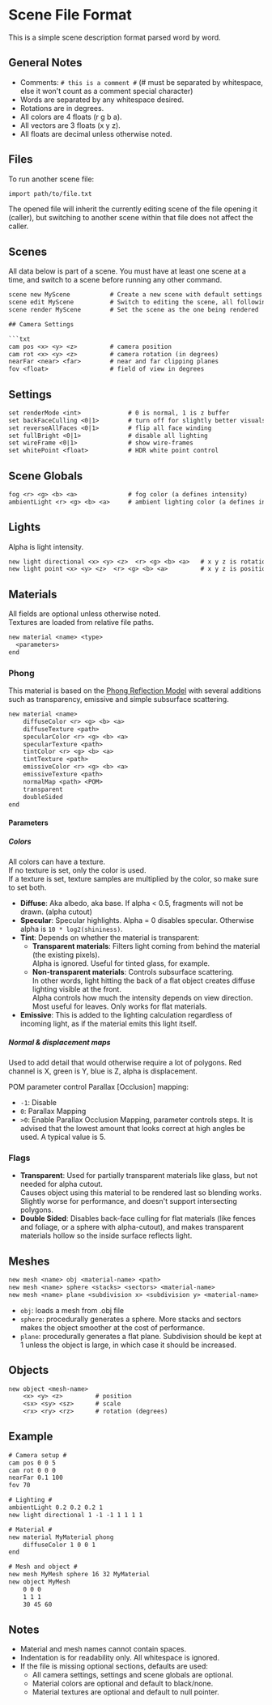 # Scene File Format

This is a simple scene description format parsed word by word.

## General Notes

- Comments: `# this is a comment #` (# must be separated by whitespace, else it won't count as a comment special character)
- Words are separated by any whitespace desired.
- Rotations are in degrees.
- All colors are 4 floats (r g b a).
- All vectors are 3 floats (x y z).
- All floats are decimal unless otherwise noted.

## Files

To run another scene file:

```txt
import path/to/file.txt
```

The opened file will inherit the currently editing scene of the file opening it (caller), but switching to another scene within that file does not affect the caller.

## Scenes

All data below is part of a scene. You must have at least one scene at a time, and switch to a scene before running any other command.

```txt
scene new MyScene           # Create a new scene with default settings
scene edit MyScene          # Switch to editing the scene, all following commands in this file will edit this scene
scene render MyScene        # Set the scene as the one being rendered

## Camera Settings

```txt
cam pos <x> <y> <z>         # camera position
cam rot <x> <y> <z>         # camera rotation (in degrees)
nearFar <near> <far>        # near and far clipping planes
fov <float>                 # field of view in degrees
```

## Settings

```txt
set renderMode <int>             # 0 is normal, 1 is z buffer
set backFaceCulling <0|1>        # turn off for slightly better visuals
set reverseAllFaces <0|1>        # flip all face winding
set fullBright <0|1>             # disable all lighting
set wireFrame <0|1>              # show wire-frames
set whitePoint <float>           # HDR white point control
```

## Scene Globals

```txt
fog <r> <g> <b> <a>              # fog color (a defines intensity)
ambientLight <r> <g> <b> <a>     # ambient lighting color (a defines intensity)
```

## Lights

Alpha is light intensity.

```txt
new light directional <x> <y> <z>  <r> <g> <b> <a>   # x y z is rotation
new light point <x> <y> <z>  <r> <g> <b> <a>         # x y z is position
```

## Materials

All fields are optional unless otherwise noted.  
Textures are loaded from relative file paths.

```txt
new material <name> <type>
  <parameters>
end
```

### Phong

This material is based on the [Phong Reflection Model](https://en.wikipedia.org/wiki/Phong_reflection_model) with several additions such as transparency, emissive and simple subsurface scattering.

```txt
new material <name>
    diffuseColor <r> <g> <b> <a>
    diffuseTexture <path>
    specularColor <r> <g> <b> <a>
    specularTexture <path>
    tintColor <r> <g> <b> <a>
    tintTexture <path>
    emissiveColor <r> <g> <b> <a>
    emissiveTexture <path>
    normalMap <path> <POM>
    transparent
    doubleSided
end
```

#### Parameters

##### Colors

All colors can have a texture.  
If no texture is set, only the color is used.  
If a texture is set, texture samples are multiplied by the color, so make sure to set both.

- **Diffuse**: Aka albedo, aka base. If alpha < 0.5, fragments will not be drawn. (alpha cutout)
- **Specular**: Specular highlights. Alpha = 0 disables specular. Otherwise alpha is `10 * log2(shininess)`.
- **Tint**: Depends on whether the material is transparent:
  - **Transparent materials**: Filters light coming from behind the material (the existing pixels).  
    Alpha is ignored. Useful for tinted glass, for example.
  - **Non-transparent materials**: Controls subsurface scattering.  
    In other words, light hitting the back of a flat object creates diffuse lighting visible at the front.  
    Alpha controls how much the intensity depends on view direction. Most useful for leaves. Only works for flat materials.
- **Emissive**: This is added to the lighting calculation regardless of incoming light, as if the material emits this light itself.

##### Normal & displacement maps

Used to add detail that would otherwise require a lot of polygons. Red channel is X, green is Y, blue is Z, alpha is displacement.

POM parameter control Parallax [Occlusion] mapping:

- `-1`: Disable
- `0`: Parallax Mapping
- `>0`: Enable Parallax Occlusion Mapping, parameter controls steps. It is advised that the lowest amount that looks correct at high angles be used. A typical value is 5.

### Flags

- **Transparent**: Used for partially transparent materials like glass, but not needed for alpha cutout.  
  Causes object using this material to be rendered last so blending works.  
  Slightly worse for performance, and doesn't support intersecting polygons.
- **Double Sided**: Disables back-face culling for flat materials (like fences and foliage, or a sphere with alpha-cutout), and makes transparent materials hollow so the inside surface reflects light.

## Meshes

```txt
new mesh <name> obj <material-name> <path>
new mesh <name> sphere <stacks> <sectors> <material-name>
new mesh <name> plane <subdivision x> <subdivision y> <material-name>
```

- `obj`: loads a mesh from .obj file
- `sphere`: procedurally generates a sphere. More stacks and sectors makes the object smoother at the cost of performance.
- `plane`: procedurally generates a flat plane. Subdivision should be kept at 1 unless the object is large, in which case it should be increased.

## Objects

```txt
new object <mesh-name>
    <x> <y> <z>         # position
    <sx> <sy> <sz>      # scale
    <rx> <ry> <rz>      # rotation (degrees)
```

## Example

```txt
# Camera setup #
cam pos 0 0 5
cam rot 0 0 0
nearFar 0.1 100
fov 70

# Lighting #
ambientLight 0.2 0.2 0.2 1
new light directional 1 -1 -1 1 1 1 1

# Material #
new material MyMaterial phong
    diffuseColor 1 0 0 1
end

# Mesh and object #
new mesh MyMesh sphere 16 32 MyMaterial
new object MyMesh
    0 0 0
    1 1 1
    30 45 60
```

## Notes

- Material and mesh names cannot contain spaces.
- Indentation is for readability only. All whitespace is ignored.
- If the file is missing optional sections, defaults are used:
  - All camera settings, settings and scene globals are optional.
  - Material colors are optional and default to black/none.
  - Material textures are optional and default to null pointer.
